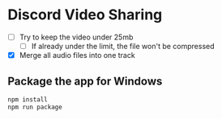 # Discord Video Sharing

- [ ] Try to keep the video under 25mb
  - [ ] If already under the limit, the file won't be compressed
- [x] Merge all audio files into one track

## Package the app for Windows

```bash
npm install
npm run package
```
